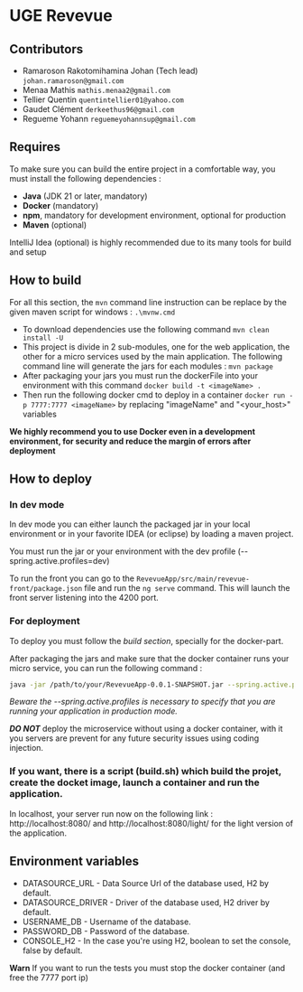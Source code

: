 # UGE Revevue

## Contributors 

- Ramaroson Rakotomihamina Johan (Tech lead) ```johan.ramaroson@gmail.com```
- Menaa Mathis ```mathis.menaa2@gmail.com```
- Tellier Quentin ```quentintellier01@yahoo.com```
- Gaudet Clément  ```derkeethus96@gmail.com```
- Regueme Yohann ```reguemeyohannsup@gmail.com```

## Requires

To make sure you can build the entire project in a comfortable way, you must install the following dependencies :

- **Java** (JDK 21 or later, mandatory)
- **Docker** (mandatory)
- **npm**, mandatory for development environment, optional for production
- **Maven** (optional)

IntelliJ Idea (optional) is highly recommended due to its many tools for build and setup

## How to build

For all this section, the ```mvn``` command line instruction can be replace by the given maven script for windows : 
```.\mvnw.cmd```

- To download dependencies use the following command ```mvn clean install -U```
- This project is divide in 2 sub-modules, one for the web application, the other for a micro services used by the main application. The following command line will generate the jars for each modules : ```mvn package```
- After packaging your jars you must run the dockerFile into your environment with this command ```docker build -t <imageName> .```
- Then run the following docker cmd to deploy in a container ```docker run -p 7777:7777 <imageName>``` by replacing "imageName" and "<your_host>" variables

**We highly recommend you to use Docker even in a development environment, for security and reduce the margin of errors after deployment**

## How to deploy

### In dev mode

In dev mode you can either launch the packaged jar in your local environment or in your favorite IDEA (or eclipse) by loading a maven project.

You must run the jar or your environment with the dev profile (--spring.active.profiles=dev)

To run the front you can go to the ```RevevueApp/src/main/revevue-front/package.json``` file and run the ```ng serve``` command. This will launch the front server listening into the 4200 port.



### For deployment

To deploy you must follow the *build section*, specially for the docker-part.

After packaging the jars and make sure that the docker container runs your micro service, you can run the following command : 
```sh
java -jar /path/to/your/RevevueApp-0.0.1-SNAPSHOT.jar --spring.active.profiles=prod
```

*Beware the --spring.active.profiles is necessary to specify that you are running your application in production mode.*

***DO NOT*** deploy the microservice without using a docker container, with it you servers are prevent for any future security issues using coding injection.

### __If you want, there is a script (build.sh) which build the projet, create the docket image, launch a container and run the application.__

In localhost, your server run now on the following link : http://localhost:8080/ and http://localhost:8080/light/ for the light version of the application.

## Environment variables

- DATASOURCE_URL - Data Source Url of the database used, H2 by default.
- DATASOURCE_DRIVER - Driver of the database used, H2 driver by default.
- USERNAME_DB - Username of the database.
- PASSWORD_DB - Password of the database.
- CONSOLE_H2 - In the case you're using H2, boolean to set the console, false by default.

**Warn** If you want to run the tests you must stop the docker container (and free the 7777 port ip)
